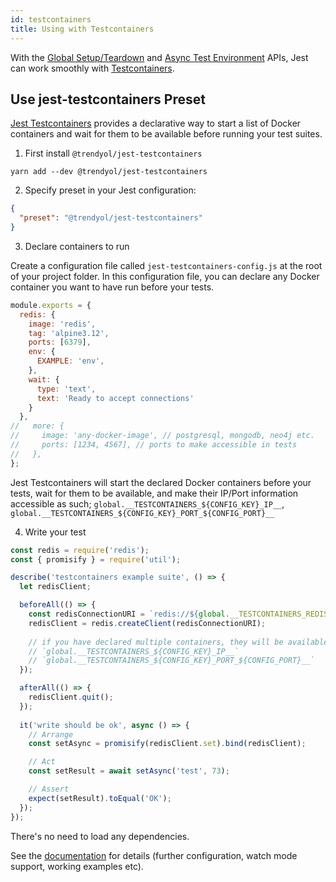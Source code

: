 ```yaml
---
id: testcontainers
title: Using with Testcontainers
---
```


With the [Global Setup/Teardown](Configuration.md#globalsetup-string) and [Async Test Environment](Configuration.md#testenvironment-string) APIs, Jest can work smoothly with [Testcontainers](https://www.testcontainers.org/).

## Use jest-testcontainers Preset

[Jest Testcontainers](https://github.com/Trendyol/jest-testcontainers) provides a declarative way to start a list of Docker containers and wait for them to be available before running your test suites.

1.  First install `@trendyol/jest-testcontainers`

```
yarn add --dev @trendyol/jest-testcontainers
```

2.  Specify preset in your Jest configuration:

```json
{
  "preset": "@trendyol/jest-testcontainers"
}
```

3.  Declare containers to run

Create a configuration file called `jest-testcontainers-config.js` at the root of your project folder. In this configuration file, you can declare any Docker container you want to have run before your tests.


```js
module.exports = {
  redis: {
    image: 'redis',
    tag: 'alpine3.12',
    ports: [6379],
    env: {
      EXAMPLE: 'env',
    },
    wait: {
      type: 'text',
      text: 'Ready to accept connections'
    }
  },
//   more: {
//     image: 'any-docker-image', // postgresql, mongodb, neo4j etc.
//     ports: [1234, 4567], // ports to make accessible in tests
//   },
};
```

Jest Testcontainers will start the declared Docker containers before your tests, wait for them to be available, and make their IP/Port information accessible as such; `global.__TESTCONTAINERS_${CONFIG_KEY}_IP__`, `global.__TESTCONTAINERS_${CONFIG_KEY}_PORT_${CONFIG_PORT}__`

4.  Write your test

```js
const redis = require('redis');
const { promisify } = require('util');

describe('testcontainers example suite', () => {
  let redisClient;

  beforeAll(() => {
    const redisConnectionURI = `redis://${global.__TESTCONTAINERS_REDIS_IP__}:${global.__TESTCONTAINERS_REDIS_PORT_6379__}`;
    redisClient = redis.createClient(redisConnectionURI);
    
    // if you have declared multiple containers, they will be available to access as well. e.g.
    // `global.__TESTCONTAINERS_${CONFIG_KEY}_IP__`
    // `global.__TESTCONTAINERS_${CONFIG_KEY}_PORT_${CONFIG_PORT}__`
  });

  afterAll(() => {
    redisClient.quit();
  });
  
  it('write should be ok', async () => {
    // Arrange
    const setAsync = promisify(redisClient.set).bind(redisClient);

    // Act
    const setResult = await setAsync('test', 73);

    // Assert
    expect(setResult).toEqual('OK');
  });
});
```

There's no need to load any dependencies.

See the [documentation](https://github.com/Trendyol/jest-testcontainers) for details (further configuration, watch mode support, working examples etc).
